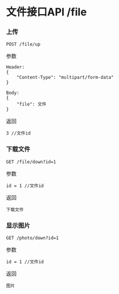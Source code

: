 # 文件接口API /file

### 上传
```
POST /file/up
```
参数
```
Header: 
{
    "Content-Type": "multipart/form-data"
}

Body:
{
    "file": 文件
}
```
返回
```
3 //文件id
```

### 下载文件
```
GET /file/down?id=1
```
参数
```
id = 1 //文件id
```
返回
```
下载文件
```

### 显示图片
```
GET /photo/down?id=1
```
参数
```
id = 1 //文件id
```
返回
```
图片
```

